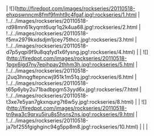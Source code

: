 | ![](http://firedpot.com/images/rockseries/20110518-ehxpswnncm8fmf9fmht9c4fgaf.jpg!:rockseries/1.html | !../../images/rockseries/20110518-rd98mn61kyqmt6uqr1q2k4ua68.jpg!:rockseries/2.html | !../../images/rockseries/20110518-f5mx2979kxdsdjm1jcey75thcc.jpg!:rockseries/3.html | !../../images/rockseries/20110518-d7p5yqpi9f9u8qqfyd1x6fysng.jpg!:rockseries/4.html) |
| ![](http://firedpot.com/images/rockseries/20110518-1pgx6igd7ny7epihpay2thhm3h.jpg!:rockseries/5.html | !../../images/rockseries/20110518-j2uq3hnqgftepncwj951k1m51q.jpg!:rockseries/6.html | !../../images/rockseries/20110518-t65p6yby2u71badbpgm53yyd6x.jpg!:rockseries/7.html | !../../images/rockseries/20110518-t3xe7e5yan7gkxnqurg7t6w5y.jpg!:rockseries/8.html) |
| ![](http://firedpot.com/images/rockseries/20110518-tn9wa3c9qrxu5jru8s5hsns2ns.jpg!:rockseries/9.html | !../../images/rockseries/20110518-ja7bf255fgighginc94g5pp8m8.jpg!:rockseries/10.html) |  |  |
